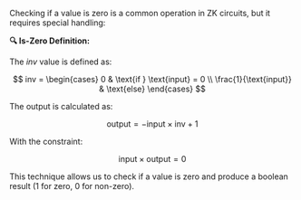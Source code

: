 Checking if a value is zero is a common operation in ZK circuits, but it requires special handling:

**🔍 Is-Zero Definition:**

The $inv$ value is defined as:

$$
inv = \begin{cases}
0 & \text{if } \text{input} = 0 \\
\frac{1}{\text{input}} & \text{else}
\end{cases}
$$

The output is calculated as:

$$ \text{output} = -\text{input} \times \text{inv} + 1 $$

With the constraint:

$$ \text{input} \times \text{output} = 0 $$

This technique allows us to check if a value is zero and produce a boolean result (1 for zero, 0 for non-zero).
